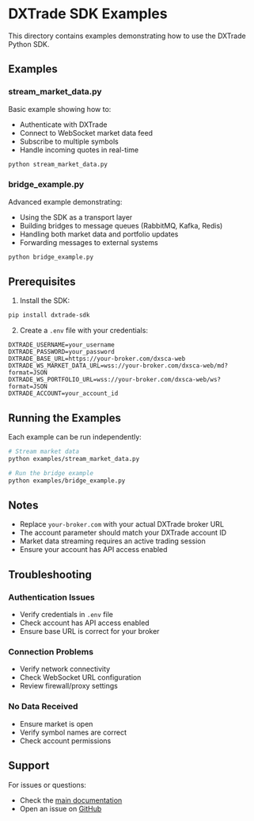 # DXTrade SDK Examples

This directory contains examples demonstrating how to use the DXTrade Python SDK.

## Examples

### stream_market_data.py
Basic example showing how to:
- Authenticate with DXTrade
- Connect to WebSocket market data feed
- Subscribe to multiple symbols
- Handle incoming quotes in real-time

```bash
python stream_market_data.py
```

### bridge_example.py
Advanced example demonstrating:
- Using the SDK as a transport layer
- Building bridges to message queues (RabbitMQ, Kafka, Redis)
- Handling both market data and portfolio updates
- Forwarding messages to external systems

```bash
python bridge_example.py
```

## Prerequisites

1. Install the SDK:
```bash
pip install dxtrade-sdk
```

2. Create a `.env` file with your credentials:
```env
DXTRADE_USERNAME=your_username
DXTRADE_PASSWORD=your_password
DXTRADE_BASE_URL=https://your-broker.com/dxsca-web
DXTRADE_WS_MARKET_DATA_URL=wss://your-broker.com/dxsca-web/md?format=JSON
DXTRADE_WS_PORTFOLIO_URL=wss://your-broker.com/dxsca-web/ws?format=JSON
DXTRADE_ACCOUNT=your_account_id
```

## Running the Examples

Each example can be run independently:

```bash
# Stream market data
python examples/stream_market_data.py

# Run the bridge example
python examples/bridge_example.py
```

## Notes

- Replace `your-broker.com` with your actual DXTrade broker URL
- The account parameter should match your DXTrade account ID
- Market data streaming requires an active trading session
- Ensure your account has API access enabled

## Troubleshooting

### Authentication Issues
- Verify credentials in `.env` file
- Check account has API access enabled
- Ensure base URL is correct for your broker

### Connection Problems
- Verify network connectivity
- Check WebSocket URL configuration
- Review firewall/proxy settings

### No Data Received
- Ensure market is open
- Verify symbol names are correct
- Check account permissions

## Support

For issues or questions:
- Check the [main documentation](../README.md)
- Open an issue on [GitHub](https://github.com/dxtrade-sdk/dxtrade-python-sdk/issues)